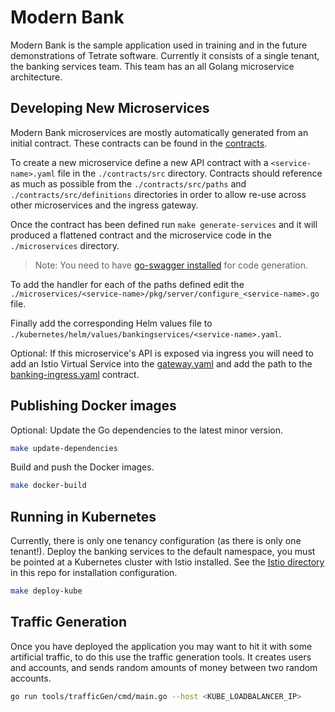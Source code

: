 # Modern Bank

Modern Bank is the sample application used in training and in the future demonstrations of Tetrate software. Currently it consists of a single tenant, the banking services team. This team has an all Golang microservice architecture.

## Developing New Microservices

Modern Bank microservices are mostly automatically generated from an initial contract. These contracts can be found in the [contracts](./contracts).

To create a new microservice define a new API contract with a `<service-name>.yaml` file in the `./contracts/src` directory. Contracts should reference as much as possible from the `./contracts/src/paths` and `./contracts/src/definitions` directories in order to allow re-use across other microservices and the ingress gateway.

Once the contract has been defined run `make generate-services` and it will produced a flattened contract and the microservice code in the `./microservices` directory.

> Note: You need to have [go-swagger installed](https://goswagger.io/install.html) for code generation.

To add the handler for each of the paths defined edit the `./microservices/<service-name>/pkg/server/configure_<service-name>.go` file.

Finally add the corresponding Helm values file to `./kubernetes/helm/values/bankingservices/<service-name>.yaml`.

Optional: If this microservice's API is exposed via ingress you will need to add an Istio Virtual Service into the [gateway.yaml](./networking/bankingservices/gateway.yaml) and add the path to the [banking-ingress.yaml](./contracts/src/banking-ingress.yaml) contract.

## Publishing Docker images

Optional: Update the Go dependencies to the latest minor version.

```bash
make update-dependencies
```

Build and push the Docker images.

```bash
make docker-build
```

## Running in Kubernetes

Currently, there is only one tenancy configuration (as there is only one tenant!). Deploy the banking services to the default namespace, you must be pointed at a Kubernetes cluster with Istio installed. See the [Istio directory](../../istio) in this repo for installation configuration.

```bash
make deploy-kube
```

## Traffic Generation

Once you have deployed the application you may want to hit it with some artificial traffic, to do this use the traffic generation tools. It creates users and accounts, and sends random amounts of money between two random accounts.

```bash
go run tools/trafficGen/cmd/main.go --host <KUBE_LOADBALANCER_IP>
```
